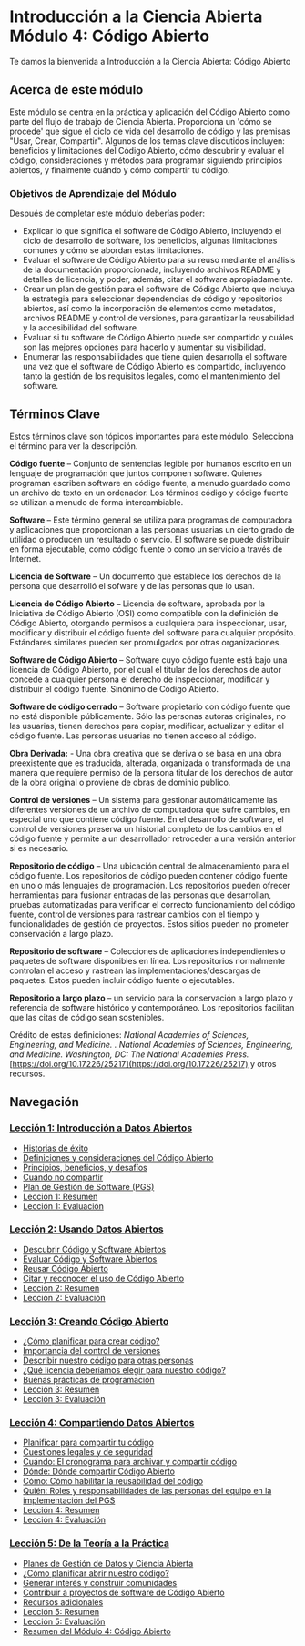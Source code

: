 # Introducción a la Ciencia Abierta Módulo 4: Código Abierto

Te damos la bienvenida a Introducción a la Ciencia Abierta: Código Abierto

## Acerca de este módulo

Este módulo se centra en la práctica y aplicación del Código Abierto como parte del flujo de trabajo de Ciencia Abierta. Proporciona un 'cómo se procede' que sigue el ciclo de vida del desarrollo de código y las premisas "Usar, Crear, Compartir". Algunos de los temas clave discutidos incluyen: beneficios y limitaciones del Código Abierto, cómo descubrir y evaluar el código, consideraciones y métodos para programar siguiendo principios abiertos, y finalmente cuándo y cómo compartir tu código.

### Objetivos de Aprendizaje del Módulo

Después de completar este módulo deberías poder:

- Explicar lo que significa el software de Código Abierto, incluyendo el ciclo de desarrollo de software, los beneficios, algunas limitaciones comunes y cómo se abordan estas limitaciones.
- Evaluar el software de Código Abierto para su reuso mediante el análisis de la documentación proporcionada, incluyendo archivos README y detalles de licencia, y poder, además, citar el software apropiadamente.
- Crear un plan de gestión para el software de Código Abierto que incluya la estrategia para seleccionar dependencias de código y repositorios abiertos, así como la incorporación de elementos como metadatos, archivos README y control de versiones, para garantizar la reusabilidad y la accesibilidad del software.
- Evaluar si tu software de Código Abierto puede ser compartido y cuáles son las mejores opciones para hacerlo y aumentar su visibilidad.
- Enumerar las responsabilidades que tiene quien desarrolla el software una vez que el software de Código Abierto es compartido, incluyendo tanto la gestión de los requisitos legales, como el mantenimiento del software.

## Términos Clave

Estos términos clave son tópicos importantes para este módulo. Selecciona el término para ver la descripción.

**Código fuente** – Conjunto de sentencias legible por humanos escrito en un lenguaje de programación que juntos componen software. Quienes programan escriben software en código fuente, a menudo guardado como un archivo de texto en un ordenador. Los términos código y código fuente se utilizan a menudo de forma intercambiable.

**Software** – Este término general se utiliza para programas de computadora y aplicaciones que proporcionan a las personas usuarias un cierto grado de utilidad o producen un resultado o servicio. El software se puede distribuir en forma ejecutable, como código fuente o como un servicio a través de Internet.

**Licencia de Software** – Un documento que establece los derechos de la persona que desarrolló el sofware y de las personas que lo usan.

**Licencia de Código Abierto** – Licencia de software, aprobada por la Iniciativa de Código Abierto (OSI) como compatible con la definición de Código Abierto, otorgando permisos a cualquiera para inspeccionar, usar, modificar y distribuir el código fuente del software para cualquier propósito. Estándares similares pueden ser promulgados por otras organizaciones.

**Software de Código Abierto** – Software cuyo código fuente está bajo una licencia de Código Abierto, por el cual el titular de los derechos de autor concede a cualquier persona el derecho de inspeccionar, modificar y distribuir el código fuente. Sinónimo de Código Abierto.

**Software de código cerrado** – Software propietario con código fuente que no está disponible públicamente. Sólo las personas autoras originales, no las usuarias, tienen derechos para copiar, modificar, actualizar y editar el código fuente. Las personas usuarias no tienen acceso al código.

**Obra Derivada:** - Una obra creativa que se deriva o se basa en una obra preexistente que es traducida, alterada, organizada o transformada de una manera que requiere permiso de la persona titular de los derechos de autor de la obra original o proviene de obras de dominio público.

**Control de versiones** – Un sistema para gestionar automáticamente las diferentes versiones de un archivo de computadora que sufre cambios, en especial uno que contiene código fuente. En el desarrollo de software, el control de versiones preserva un historial completo de los cambios en el código fuente y permite a un desarrollador retroceder a una versión anterior si es necesario.

**Repositorio de código** – Una ubicación central de almacenamiento para el código fuente. Los repositorios de código pueden contener código fuente en uno o más lenguajes de programación. Los repositorios pueden ofrecer herramientas para fusionar entradas de las personas que desarrollan, pruebas automatizadas para verificar el correcto funcionamiento del código fuente, control de versiones para rastrear cambios con el tiempo y funcionalidades de gestión de proyectos. Estos sitios pueden no prometer conservación a largo plazo.

**Repositorio de software** – Colecciones de aplicaciones independientes o paquetes de software disponibles en línea. Los repositorios normalmente controlan el acceso y rastrean las implementaciones/descargas de paquetes. Estos pueden incluir código fuente o ejecutables.

**Repositorio a largo plazo** – un servicio para la conservación a largo plazo y referencia de software histórico y contemporáneo. Los repositorios facilitan que las citas de código sean sostenibles.

Crédito de estas definiciones: _National Academies of Sciences, Engineering, and Medicine. . National Academies of Sciences, Engineering, and Medicine. Washington, DC: The National Academies Press._ [https://doi.org/10.17226/25217](https://doi.org/10.17226/25217) y otros recursos.

## Navegación

### [Lección 1: Introducción a Datos Abiertos](./Lesson_1)

- [Historias de éxito](./Lesson_1#historias-de-%C3%A9xito)
- [Definiciones y consideraciones del Código Abierto](./Lesson_1#definici%C3%B3n-y-consideraciones-del-c%C3%B3digo-abierto)
- [Principios, beneficios, y desafíos](./Lesson_1#principios-beneficios-y-desaf%C3%ADos)
- [Cuándo no compartir](./Lesson_1#cuando-no-compartir)
- [Plan de Gestión de Software (PGS)](./Lesson_1#plan-de-gesti%C3%B3n-de-software-pgs)
- [Lección 1: Resumen](./Lesson_1#lecci%C3%B3n-1-resumen)
- [Lección 1: Evaluación](./Lesson_1#lecci%C3%B3n-1-evaluaci%C3%B3n)

### [Lección 2: Usando Datos Abiertos](./Lesson_2)

- [Descubrir Código y Software Abiertos](./Lesson_2#descubrir-c%C3%B3digo-abierto-y-software)
- [Evaluar Código y Software Abiertos](./Lesson_2#evaluar-c%C3%B3digo-abierto-y-software)
- [Reusar Código Abierto](./Lesson_2#reusar-c%C3%B3digo-abierto)
- [Citar y reconocer el uso de Código Abierto](./Lesson_2#citar-y-reconocer-el-uso-de-c%C3%B3digo-abierto)
- [Lección 2: Resumen](./Lesson_2#lecci%C3%B3n-2-resumen)
- [Lección 2: Evaluación](./Lesson_2#lecci%C3%B3n-2-evaluaci%C3%B3n)

### [Lección 3: Creando Código Abierto](./Lesson_3)

- [¿Cómo planificar para crear código?](./Lesson_3#c%C3%B3mo-planificar-para-crear-c%C3%B3digo)
- [Importancia del control de versiones](./Lesson_3#importancia-del-control-de-versiones)
- [Describir nuestro código para otras personas](./Lesson_3#describir-nuestro-c%C3%B3digo-para-otras-personas)
- [¿Qué licencia deberíamos elegir para nuestro código?](./Lesson_3#qu%C3%A9-licencia-deber%C3%ADamos-elegir-para-nuestro-c%C3%B3digo)
- [Buenas prácticas de programación](./Lesson_3#buenas-pr%C3%A1cticas-de-programaci%C3%B3n)
- [Lección 3: Resumen](./Lesson_3#lecci%C3%B3n-3-resumen)
- [Lección 3: Evaluación](./Lesson_3#lecci%C3%B3n-3-evaluaci%C3%B3n)

### [Lección 4: Compartiendo Datos Abiertos](./Lesson_4)

- [Planificar para compartir tu código](./Lesson_4#planificar-para-compartir-tu-c%C3%B3digo)
- [Cuestiones legales y de seguridad](./Lesson_4#cuestiones-legales-y-de-seguridad)
- [Cuándo: El cronograma para archivar y compartir código](./Lesson_4#cu%C3%A1ndo-el-cronograma-para-archivar-y-compartir-c%C3%B3digo)
- [Dónde: Dónde compartir Código Abierto](./Lesson_4#d%C3%B3nde-d%C3%B3nde-compartir-c%C3%B3digo-abierto)
- [Cómo: Cómo habilitar la reusabilidad del código](./Lesson_4#c%C3%B3mo-c%C3%B3mo-habilitar-la-reusabilidad-del-c%C3%B3digo)
- [Quién: Roles y responsabilidades de las personas del equipo en la implementación del PGS](./Lesson_4#qui%C3%A9n-roles-y-responsabilidades-de-las-personas-del-equipo-en-la-implementaci%C3%B3n-del-pgs)
- [Lección 4: Resumen](./Lesson_4#lecci%C3%B3n-4-resumen)
- [Lección 4: Evaluación](./Lesson_4#lecci%C3%B3n-4-evaluaci%C3%B3n)

### [Lección 5: De la Teoría a la Práctica](./Lesson_5)

- [Planes de Gestión de Datos y Ciencia Abierta](./Lesson_5#planes-de-gesti%C3%B3n-de-datos-y-ciencia-abierta)
- [¿Cómo planificar abrir nuestro código?](./Lesson_5#c%C3%B3mo-planeamos-hacer-nuestro-c%C3%B3digo-abierto)
- [Generar interés y construir comunidades](./Lesson_5#generar-inter%C3%A9s-y-construir-comunidades)
- [Contribuir a proyectos de software de Código Abierto](./Lesson_5#contribuir-a-proyectos-de-software-de-c%C3%B3digo-abierto)
- [Recursos adicionales](./Lesson_5#recursos-adicionales)
- [Lección 5: Resumen](./Lesson_5#lecci%C3%B3n-5-resumen)
- [Lección 5: Evaluación](./Lesson_5#lecci%C3%B3n-5-evaluaci%C3%B3n)
- [Resumen del Módulo 4: Código Abierto](./Lesson_5#resumen-del-m%C3%B3dulo-4-c%C3%B3digo-abierto)
